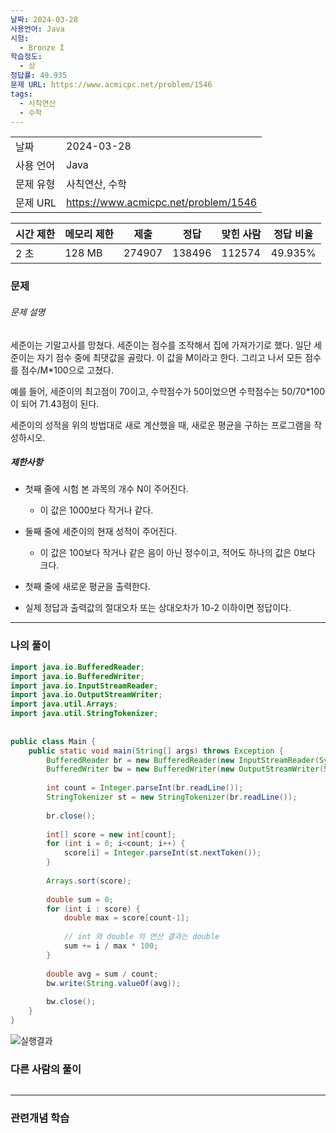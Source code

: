 ```yaml
---
날짜: 2024-03-28
사용언어: Java
시험:
  - Bronze I
학습정도:
  - 상
정답률: 49.935
문제 URL: https://www.acmicpc.net/problem/1546
tags:
  - 사칙연산
  - 수학
---
```


|        |                                      |
| ------ | ------------------------------------ |
| 날짜     | 2024-03-28                           |
| 사용 언어  | Java                                 |
| 문제 유형  | 사칙연산, 수학                             |
| 문제 URL | https://www.acmicpc.net/problem/1546 |

| 시간 제한 | 메모리 제한 | 제출     | 정답     | 맞힌 사람  | 정답 비율   |
| ----- | ------ | ------ | ------ | ------ | ------- |
| 2 초   | 128 MB | 274907 | 138496 | 112574 | 49.935% |

### 문제

###### 문제 설명
세준이는 기말고사를 망쳤다. 세준이는 점수를 조작해서 집에 가져가기로 했다. 일단 세준이는 자기 점수 중에 최댓값을 골랐다. 이 값을 M이라고 한다. 그리고 나서 모든 점수를 점수/M\*100으로 고쳤다.

예를 들어, 세준이의 최고점이 70이고, 수학점수가 50이었으면 수학점수는 50/70\*100이 되어 71.43점이 된다.

세준이의 성적을 위의 방법대로 새로 계산했을 때, 새로운 평균을 구하는 프로그램을 작성하시오.

##### 제한사항
- 첫째 줄에 시험 본 과목의 개수 N이 주어진다. 
	- 이 값은 1000보다 작거나 같다. 
- 둘째 줄에 세준이의 현재 성적이 주어진다. 
	- 이 값은 100보다 작거나 같은 음이 아닌 정수이고, 적어도 하나의 값은 0보다 크다.

- 첫째 줄에 새로운 평균을 출력한다. 
- 실제 정답과 출력값의 절대오차 또는 상대오차가 10-2 이하이면 정답이다.

---

### 나의 풀이

```java
import java.io.BufferedReader;  
import java.io.BufferedWriter;  
import java.io.InputStreamReader;  
import java.io.OutputStreamWriter;  
import java.util.Arrays;  
import java.util.StringTokenizer;  
  
  
public class Main {  
    public static void main(String[] args) throws Exception {  
        BufferedReader br = new BufferedReader(new InputStreamReader(System.in));  
        BufferedWriter bw = new BufferedWriter(new OutputStreamWriter(System.out));  
  
        int count = Integer.parseInt(br.readLine());  
        StringTokenizer st = new StringTokenizer(br.readLine());  
  
        br.close();  
  
        int[] score = new int[count];  
        for (int i = 0; i<count; i++) {  
            score[i] = Integer.parseInt(st.nextToken());  
        }  
  
        Arrays.sort(score);  
  
        double sum = 0;  
        for (int i : score) {  
            double max = score[count-1];  
  
            // int 와 double 의 연산 결과는 double            
            sum += i / max * 100;  
        }  
  
        double avg = sum / count;  
        bw.write(String.valueOf(avg));  
  
        bw.close();  
    }  
}
```

![실행결과](/assets/CodingTest/B1546.png)
### 다른 사람의 풀이

```java

```

---
### 관련개념 학습
